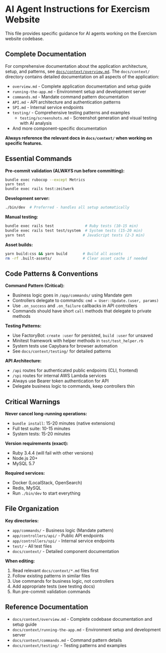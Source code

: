 # AI Agent Instructions for Exercism Website

This file provides specific guidance for AI agents working on the Exercism website codebase.

## Complete Documentation

For comprehensive documentation about the application architecture, setup, and patterns, see [`docs/context/overview.md`](docs/context/overview.md). The `docs/context/` directory contains detailed documentation on all aspects of the application:

- `overview.md` - Complete application documentation and setup guide
- `running-the-app.md` - Environment setup and development server
- `commands.md` - Mandate command pattern documentation
- `API.md` - API architecture and authentication patterns
- `SPI.md` - Internal service endpoints
- `testing/` - Comprehensive testing patterns and examples
  - `testing/screenshots.md` - Screenshot generation and visual testing with AI analysis
- And more component-specific documentation

**Always reference the relevant docs in `docs/context/` when working on specific features.**

## Essential Commands

**Pre-commit validation (ALWAYS run before committing):**

```bash
bundle exec rubocop --except Metrics
yarn test
bundle exec rails test:zeitwerk
```

**Development server:**

```bash
./bin/dev  # Preferred - handles all setup automatically
```

**Manual testing:**

```bash
bundle exec rails test              # Ruby tests (10-15 min)
bundle exec rails test test/system  # System tests (15-20 min)
yarn test                          # JavaScript tests (2-3 min)
```

**Asset builds:**

```bash
yarn build:css && yarn build       # Build all assets
rm -rf .built-assets/              # Clear asset cache if needed
```

## Code Patterns & Conventions

**Command Pattern (Critical):**

- Business logic goes in `/app/commands/` using Mandate gem
- Controllers delegate to commands: `cmd = User::Update.(user, params)`
- Use `.on_success` and `.on_failure` callbacks in API controllers
- Commands should have short `call` methods that delegate to private methods

**Testing Patterns:**

- Use FactoryBot: `create :user` for persisted, `build :user` for unsaved
- Minitest framework with helper methods in `test/test_helper.rb`
- System tests use Capybara for browser automation
- See `docs/context/testing/` for detailed patterns

**API Architecture:**

- `/api` routes for authenticated public endpoints (CLI, frontend)
- `/spi` routes for internal AWS Lambda services
- Always use Bearer token authentication for API
- Delegate business logic to commands, keep controllers thin

## Critical Warnings

**Never cancel long-running operations:**

- `bundle install`: 15-20 minutes (native extensions)
- Full test suite: 10-15 minutes
- System tests: 15-20 minutes

**Version requirements (exact):**

- Ruby 3.4.4 (will fail with other versions)
- Node.js 20+
- MySQL 5.7

**Required services:**

- Docker (LocalStack, OpenSearch)
- Redis, MySQL
- Run `./bin/dev` to start everything

## File Organization

**Key directories:**

- `app/commands/` - Business logic (Mandate pattern)
- `app/controllers/api/` - Public API endpoints
- `app/controllers/spi/` - Internal service endpoints
- `test/` - All test files
- `docs/context/` - Detailed component documentation

**When editing:**

1. Read relevant `docs/context/*.md` files first
2. Follow existing patterns in similar files
3. Use commands for business logic, not controllers
4. Add appropriate tests (see testing docs)
5. Run pre-commit validation commands

## Reference Documentation

- `docs/context/overview.md` - Complete codebase documentation and setup guide
- `docs/context/running-the-app.md` - Environment setup and development server
- `docs/context/commands.md` - Command pattern details
- `docs/context/testing/` - Testing patterns and examples
